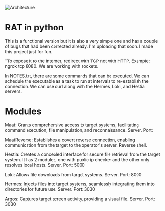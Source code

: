 
![Architecture](https://github.com/sousou15/Backdoor/assets/43934641/84b6a1f2-7e5c-4399-944d-2f67b604a063)


# RAT in python

This is a functional version but it is also a very simple one and has a couple of bugs that had been corrected already. I'm uploading that soon.
I made this project just for fun.

"To expose it to the internet, redirect with TCP not with HTTP. Example: ngrok tcp 8080. We are working with sockets.


In NOTES.txt, there are some commands that can be executed. We can schedule the executable as a task to run at intervals to re-establish the connection.
We can use curl along with the Hermes, Loki, and Hestia servers.

# Modules 

Maat: Grants comprehensive access to target systems, facilitating command execution, file manipulation, and reconnaissance. Server. Port: 

MaatReverse: Establishes a covert reverse connection, enabling communication from the target to the operator's server. Reverse shell.

Hestia: Creates a concealed interface for secure file retrieval from the target system. It has 2 modules, one with public ip checker and the other only resolves local hosts. Server. Port: 5000

Loki: Allows file downloads from target systems. Server. Port: 8000

Hermes: Injects files into target systems, seamlessly integrating them into directories for future use. Server. Port: 3030

Argos: Captures target screen activity, providing a visual file. Server. Port: 3030
 

